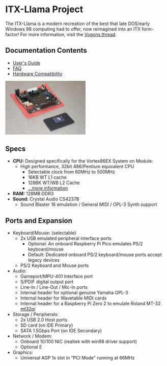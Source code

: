 # ITX-Llama Project

The ITX-Llama is a modern recreation of the best that late DOS/early Windows 98 computing had to offer, now reimagined into an ITX form-factor! For more information, visit the [Vogons thread][vogons-thread].

## Documentation Contents
- [User's Guide](user-guide.md)
- [FAQ](faq.md)
- [Hardware Compatibility](compatibility-hw.md)

<p>
  <img src=images/overview.jpg title="ITX-Llama w/Vortex86EX SoM" width=50%>
</p>

## Specs
- **CPU:** Designed specifically for the Vortex86EX System on Module:
    - High performance, 32bit 486/Pentium equivalent CPU
        - Selectable clock from 60MHz to 500MHz
        - 16KB WT L1 cache
        - 128BK WT/WB L2 Cache
        - [...more information](https://www.vortex86.com/products/Vortex86EX)
- **RAM:** 128MB DDR3
- **Sound:** Crystal Audio CS4237B
    - Sound Blaster 16 emulation / General MIDI / OPL-3 Synth support

## Ports and Expansion
- Keyboard/Mouse: (selectable)
    - 2x USB emulated peripheral interface ports
        - Optional: An onboard Raspberry Pi Pico emulates PS/2 keyboard/mouse 
        - Default: Dedicated onboard PS/2 keyboard/mouse ports accept legacy devices
    - PS/2 Keyboard and Mouse ports
- Audio:
    - Gameport/MPU-401 Interface port
    - S/PDIF digital output port
    - Line-In / Line-Out / Mic-In ports
    - Internal header for optional genuine Yamaha OPL-3 
    - Internal header for Wavetable MIDI cards
    - Internal header for a Raspberry Pi Zero 2 to emulate Roland MT-32 [mt32pi][mt32-pi]
- Storage / Peripherals:
    - 2x USB 2.0 Host ports
    - SD card (on IDE Primary)
    - SATA 1.5Gbps Port (on IDE Secondary)
- Network / Modem:
    - Onboard 10/100 NIC (realtek with win98 driver support)
    - Optional E
- Graphics:
    - Universal AGP 1x slot in "PCI Mode" running at 66MHz

[vogons-thread]: https://www.vogons.org/viewtopic.php?t=93480
[mt32-pi]: https://github.com/dwhinham/mt32-pi